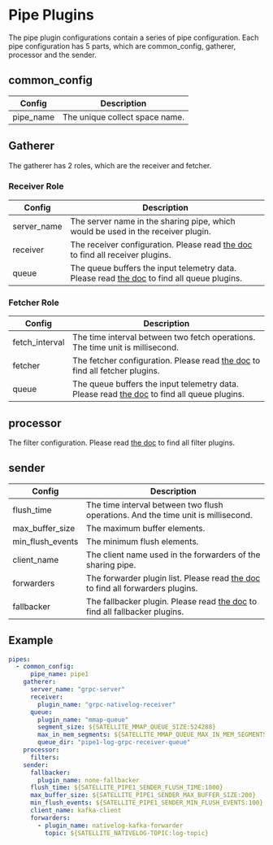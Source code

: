 # Pipe Plugins
The pipe plugin configurations contain a series of pipe configuration. Each pipe configuration has 5 parts, which are common_config, gatherer, processor and the sender.

## common_config
|  Config   | Description  |
|  ----  | ----  |
| pipe_name  | The unique collect space name. |

## Gatherer
The gatherer has 2 roles, which are the receiver and fetcher.

### Receiver Role
|  Config   | Description  |
|  ----  | ----  |
| server_name  | The server name in the sharing pipe, which would be used in the receiver plugin.|
| receiver  | The receiver configuration. Please read [the doc](../plugins/plugin-list.md) to find all receiver plugins.|
| queue  | The queue buffers the input telemetry data. Please read [the doc](../plugins/plugin-list.md) to find all queue plugins.|



### Fetcher Role
|  Config   | Description  |
|  ----  | ----  |
| fetch_interval  | The time interval between two fetch operations. The time unit is millisecond.|
| fetcher  | The fetcher configuration. Please read [the doc](../plugins/plugin-list.md) to find all fetcher plugins.|
| queue  | The queue buffers the input telemetry data. Please read [the doc](../plugins/plugin-list.md) to find all queue plugins.|

## processor
The filter configuration. Please read [the doc](../plugins/plugin-list.md) to find all filter plugins.
## sender
|  Config   | Description  |
|  ----  | ----  |
| flush_time  | The time interval between two flush operations. And the time unit is millisecond.|
| max_buffer_size  | The maximum buffer elements.|
| min_flush_events  | The minimum flush elements.|
| client_name  | The client name used in the forwarders of the sharing pipe.|
| forwarders  |The forwarder plugin list. Please read [the doc](../plugins/plugin-list.md) to find all forwarders plugins.|
| fallbacker  |The fallbacker plugin. Please read [the doc](../plugins/plugin-list.md) to find all fallbacker plugins.|


## Example
```yaml
pipes:
  - common_config:
      pipe_name: pipe1
    gatherer:
      server_name: "grpc-server"
      receiver:
        plugin_name: "grpc-nativelog-receiver"
      queue:
        plugin_name: "mmap-queue"
        segment_size: ${SATELLITE_MMAP_QUEUE_SIZE:524288}
        max_in_mem_segments: ${SATELLITE_MMAP_QUEUE_MAX_IN_MEM_SEGMENTS:6}
        queue_dir: "pipe1-log-grpc-receiver-queue"
    processor:
      filters:
    sender:
      fallbacker:
        plugin_name: none-fallbacker
      flush_time: ${SATELLITE_PIPE1_SENDER_FLUSH_TIME:1000}
      max_buffer_size: ${SATELLITE_PIPE1_SENDER_MAX_BUFFER_SIZE:200}
      min_flush_events: ${SATELLITE_PIPE1_SENDER_MIN_FLUSH_EVENTS:100}
      client_name: kafka-client
      forwarders:
        - plugin_name: nativelog-kafka-forwarder
          topic: ${SATELLITE_NATIVELOG-TOPIC:log-topic}
```